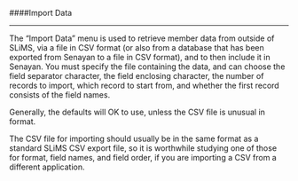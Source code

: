####Import Data

<hr>
The “Import Data” menu is used to retrieve member data from outside of SLiMS, via a file in CSV format (or also from a database that has been exported from Senayan to a file in CSV format), and to then include it in Senayan. 
You must specify the file containing the data,  and can choose the field separator character, the field enclosing character, the number of records to import, which record to start from, and whether the first record consists of the field names.

Generally, the defaults will OK to use, unless the CSV file is unusual in format.

The CSV file for importing should usually be in the same format as a standard SLiMS CSV export file, so it is worthwhile studying one of those for format, field names, and field order, if you are importing a CSV from a different application.

